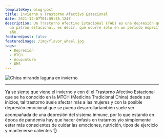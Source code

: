 ```yaml
---
templateKey: blog-post
title: Invierno y Trastorno Afectivo Estacional
date: 2021-12-07T01:09:55.124Z
description: Un Trastorno Afectivo Estacional (TAE) es una depresión que sigue
  un patrón estacional, es decir, que ocurre solo en un período específico del
  año.
featuredpost: false
featuredimage: /img/flavor_wheel.jpg
tags:
  - Depresión
  - MTCH
  - Acupuntura
  - OMS
---
```

![Chica mirando laguna en invierno](/img/flavor_wheel.jpg "Chica mirando laguna en invierno")

- - -

Ya se siente que viene el invierno y con él el Trastorno Afectivo Estacional que se ha conocido en la MTCH (Medicina Tradicional China) desde sus inicios, tal trastorno suele afectar más a las mujeres y con la posible depresión emocional que se pueda desarrollartambién suele ser acompañada de una depresión del sistema inmune, por lo que estando en época de pandemia hay que hacer énfasis en tratarnos y/o simplemente estar más conscientes de cuidar las emociones, nutrición, tipos de ejercicio y mantenerse calientes 👌. 